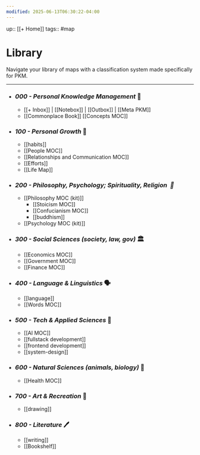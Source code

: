 ```yaml
---
modified: 2025-06-13T06:30:22-04:00
---
```

up:: [[+ Home]]
tags:: #map

# Library

Navigate your library of maps with a classification system made specifically for PKM. 

---

- ### *000 - Personal Knowledge Management* 📂 
	- [[+ Inbox]] | [[Notebox]] | [[Outbox]] | [[Meta PKM]]
	- [[Commonplace Book]] [[Concepts MOC]]
- ### *100 - Personal Growth* 🌱
	- [[habits]]  
	- [[People MOC]]
	- [[Relationships and Communication MOC]]
	- [[Efforts]]
	- [[Life Map]]
- ### *200 - Philosophy, Psychology; Spirituality, Religion  📜*
	- [[Philosophy MOC (kit)]] 
		- [[Stoicism MOC]] 
		- [[Confucianism MOC]] 
		- [[buddhism]]
	- [[Psychology MOC (kit)]]
- ### *300 - Social Sciences (society,  law,  gov)* 🏛
	- [[Economics MOC]]
	- [[Government MOC]]
	- [[Finance MOC]]
- ### *400 - Language & Linguistics* 🗣
	- [[language]] 
	- [[Words MOC]]
	
- ### *500 - Tech & Applied Sciences* 🤖
	- [[AI MOC]] 
	- [[fullstack development]]
	- [[frontend development]]
	- [[system-design]]
	
- ### *600 - Natural Sciences (animals, biology)* 🧪
	- [[Health MOC]]
	
- ### *700 - Art & Recreation* 🎨
	- [[drawing]]
	
- ### *800 - Literature* 🖊️
	- [[writing]]
	- [[Bookshelf]]